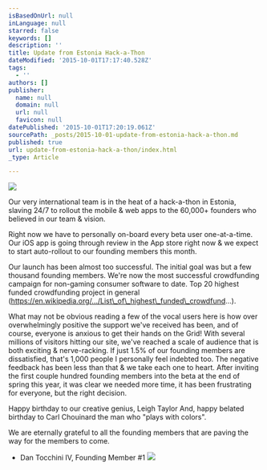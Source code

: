 ```yaml
---
isBasedOnUrl: null
inLanguage: null
starred: false
keywords: []
description: ''
title: Update from Estonia Hack-a-Thon
dateModified: '2015-10-01T17:17:40.528Z'
tags:
  - ''
authors: []
publisher:
  name: null
  domain: null
  url: null
  favicon: null
datePublished: '2015-10-01T17:20:19.061Z'
sourcePath: _posts/2015-10-01-update-from-estonia-hack-a-thon.md
published: true
url: update-from-estonia-hack-a-thon/index.html
_type: Article

---
```

![](https://the-grid-user-content.s3-us-west-2.amazonaws.com/d95a638a-bdaf-4337-a4e9-c57adf6bd7b3.jpg)

Our very international team is in the heat of a hack-a-thon in Estonia, slaving 24/7 to rollout the mobile & web apps to the 60,000+ founders who believed in our team & vision. 

Right now we have to personally on-board every beta user one-at-a-time. Our iOS app is going through review in the App store right now & we expect to start auto-rollout to our founding members this month. 

Our launch has been almost too successful. The initial goal was but a few thousand founding members. We're now the most successful crowdfunding campaign for non-gaming consumer software to date. Top 20 highest funded crowdfunding project in general (https://en.wikipedia.org/.../List\_of\_highest\_funded\_crowdfund...). 

What may not be obvious reading a few of the vocal users here is how over overwhelmingly positive the support we've received has been, and of course, everyone is anxious to get their hands on the Grid! With several millions of visitors hitting our site, we've reached a scale of audience that is both exciting & nerve-racking. If just 1.5% of our founding members are dissatisfied, that's 1,000 people I personally feel indebted too. The negative feedback has been less than that & we take each one to heart. After inviting the first couple hundred founding members into the beta at the end of spring this year, it was clear we needed more time, it has been frustrating for everyone, but the right decision. 

Happy birthday to our creative genius, Leigh Taylor And, happy belated birthday to Carl Chouinard the man who "plays with colors". 

We are eternally grateful to all the founding members that are paving the way for the members to come. 

- Dan Tocchini IV, Founding Member \#1
![](https://the-grid-user-content.s3-us-west-2.amazonaws.com/dd17a101-358a-4d46-8aed-c120e1842b9b.jpg)